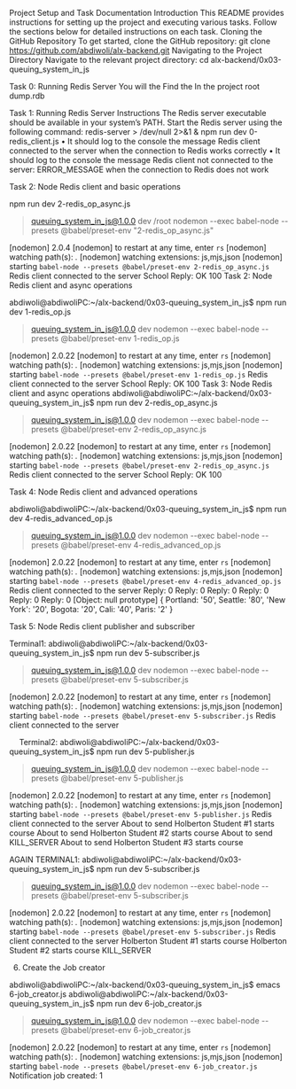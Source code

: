 Project Setup and Task Documentation
Introduction
This README provides instructions for setting up the project and executing various tasks. Follow the sections below for detailed instructions on each task.
Cloning the GitHub Repository
To get started, clone the GitHub repository:
git clone https://github.com/abdiwoli/alx-backend.git
Navigating to the Project Directory
Navigate to the relevant project directory:
cd alx-backend/0x03-queuing_system_in_js

Task 0: Running Redis Server
You will the Find the In the project root dump.rdb

Task 1: Running Redis Server
Instructions
The Redis server executable should be available in your system’s PATH. Start the Redis server using the following command:
redis-server > /dev/null 2>&1 &
npm run dev 0-redis_client.js
•	It should log to the console the message Redis client connected to the server when the connection to Redis works correctly
•	It should log to the console the message Redis client not connected to the server: ERROR_MESSAGE when the connection to Redis does not work


Task 2: Node Redis client and basic operations

npm run dev 2-redis_op_async.js

> queuing_system_in_js@1.0.0 dev /root
> nodemon --exec babel-node --presets @babel/preset-env "2-redis_op_async.js"

[nodemon] 2.0.4
[nodemon] to restart at any time, enter `rs`
[nodemon] watching path(s): *.*
[nodemon] watching extensions: js,mjs,json
[nodemon] starting `babel-node --presets @babel/preset-env 2-redis_op_async.js`
Redis client connected to the server
School
Reply: OK
100
Task 2:  Node Redis client and async operations

abdiwoli@abdiwoliPC:~/alx-backend/0x03-queuing_system_in_js$ npm run dev 1-redis_op.js

> queuing_system_in_js@1.0.0 dev
> nodemon --exec babel-node --presets @babel/preset-env 1-redis_op.js

[nodemon] 2.0.22
[nodemon] to restart at any time, enter `rs`
[nodemon] watching path(s): *.*
[nodemon] watching extensions: js,mjs,json
[nodemon] starting `babel-node --presets @babel/preset-env 1-redis_op.js`
Redis client connected to the server
School
Reply: OK
100
Task 3:  Node Redis client and async operations
abdiwoli@abdiwoliPC:~/alx-backend/0x03-queuing_system_in_js$ npm run dev 2-redis_op_async.js

> queuing_system_in_js@1.0.0 dev
> nodemon --exec babel-node --presets @babel/preset-env 2-redis_op_async.js

[nodemon] 2.0.22
[nodemon] to restart at any time, enter `rs`
[nodemon] watching path(s): *.*
[nodemon] watching extensions: js,mjs,json
[nodemon] starting `babel-node --presets @babel/preset-env 2-redis_op_async.js`
Redis client connected to the server
School
Reply: OK
100


Task 4:  Node Redis client and advanced operations

abdiwoli@abdiwoliPC:~/alx-backend/0x03-queuing_system_in_js$ npm run dev 4-redis_advanced_op.js

> queuing_system_in_js@1.0.0 dev
> nodemon --exec babel-node --presets @babel/preset-env 4-redis_advanced_op.js

[nodemon] 2.0.22
[nodemon] to restart at any time, enter `rs`
[nodemon] watching path(s): *.*
[nodemon] watching extensions: js,mjs,json
[nodemon] starting `babel-node --presets @babel/preset-env 4-redis_advanced_op.js`
Redis client connected to the server
Reply: 0
Reply: 0
Reply: 0
Reply: 0
Reply: 0
Reply: 0
[Object: null prototype] {
  Portland: '50',
  Seattle: '80',
  'New York': '20',
  Bogota: '20',
  Cali: '40',
  Paris: '2'
}

Task 5:  Node Redis client publisher and subscriber

Terminal1:
abdiwoli@abdiwoliPC:~/alx-backend/0x03-queuing_system_in_js$ npm run dev 5-subscriber.js

> queuing_system_in_js@1.0.0 dev
> nodemon --exec babel-node --presets @babel/preset-env 5-subscriber.js

[nodemon] 2.0.22
[nodemon] to restart at any time, enter `rs`
[nodemon] watching path(s): *.*
[nodemon] watching extensions: js,mjs,json
[nodemon] starting `babel-node --presets @babel/preset-env 5-subscriber.js`
Redis client connected to the server

 
Terminal2:
abdiwoli@abdiwoliPC:~/alx-backend/0x03-queuing_system_in_js$ npm run dev 5-publisher.js

> queuing_system_in_js@1.0.0 dev
> nodemon --exec babel-node --presets @babel/preset-env 5-publisher.js

[nodemon] 2.0.22
[nodemon] to restart at any time, enter `rs`
[nodemon] watching path(s): *.*
[nodemon] watching extensions: js,mjs,json
[nodemon] starting `babel-node --presets @babel/preset-env 5-publisher.js`
Redis client connected to the server
About to send Holberton Student #1 starts course
About to send Holberton Student #2 starts course
About to send KILL_SERVER
About to send Holberton Student #3 starts course

AGAIN TERMINAL1:
abdiwoli@abdiwoliPC:~/alx-backend/0x03-queuing_system_in_js$ npm run dev 5-subscriber.js

> queuing_system_in_js@1.0.0 dev
> nodemon --exec babel-node --presets @babel/preset-env 5-subscriber.js

[nodemon] 2.0.22
[nodemon] to restart at any time, enter `rs`
[nodemon] watching path(s): *.*
[nodemon] watching extensions: js,mjs,json
[nodemon] starting `babel-node --presets @babel/preset-env 5-subscriber.js`
Redis client connected to the server
Holberton Student #1 starts course
Holberton Student #2 starts course
KILL_SERVER

6. Create the Job creator

abdiwoli@abdiwoliPC:~/alx-backend/0x03-queuing_system_in_js$ emacs 6-job_creator.js
abdiwoli@abdiwoliPC:~/alx-backend/0x03-queuing_system_in_js$ npm run dev 6-job_creator.js

> queuing_system_in_js@1.0.0 dev
> nodemon --exec babel-node --presets @babel/preset-env 6-job_creator.js

[nodemon] 2.0.22
[nodemon] to restart at any time, enter `rs`
[nodemon] watching path(s): *.*
[nodemon] watching extensions: js,mjs,json
[nodemon] starting `babel-node --presets @babel/preset-env 6-job_creator.js`
Notification job created: 1
